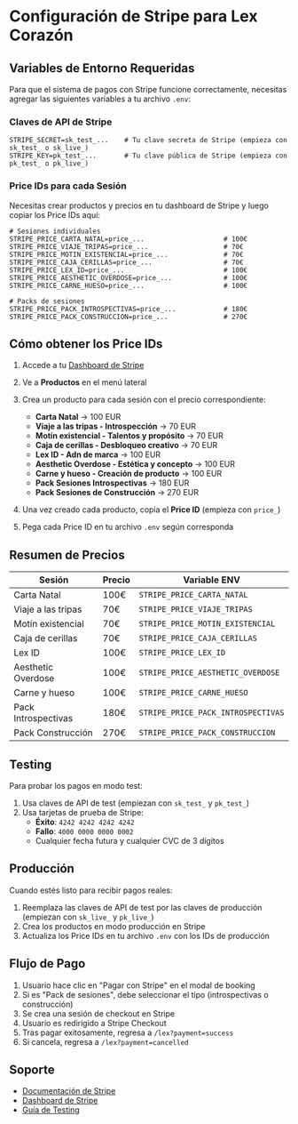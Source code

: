 # Configuración de Stripe para Lex Corazón

## Variables de Entorno Requeridas

Para que el sistema de pagos con Stripe funcione correctamente, necesitas agregar las siguientes variables a tu archivo `.env`:

### Claves de API de Stripe

```env
STRIPE_SECRET=sk_test_...    # Tu clave secreta de Stripe (empieza con sk_test_ o sk_live_)
STRIPE_KEY=pk_test_...       # Tu clave pública de Stripe (empieza con pk_test_ o pk_live_)
```

### Price IDs para cada Sesión

Necesitas crear productos y precios en tu dashboard de Stripe y luego copiar los Price IDs aquí:

```env
# Sesiones individuales
STRIPE_PRICE_CARTA_NATAL=price_...                    # 100€
STRIPE_PRICE_VIAJE_TRIPAS=price_...                   # 70€
STRIPE_PRICE_MOTIN_EXISTENCIAL=price_...              # 70€
STRIPE_PRICE_CAJA_CERILLAS=price_...                  # 70€
STRIPE_PRICE_LEX_ID=price_...                         # 100€
STRIPE_PRICE_AESTHETIC_OVERDOSE=price_...             # 100€
STRIPE_PRICE_CARNE_HUESO=price_...                    # 100€

# Packs de sesiones
STRIPE_PRICE_PACK_INTROSPECTIVAS=price_...            # 180€
STRIPE_PRICE_PACK_CONSTRUCCION=price_...              # 270€
```

## Cómo obtener los Price IDs

1. Accede a tu [Dashboard de Stripe](https://dashboard.stripe.com/)
2. Ve a **Productos** en el menú lateral
3. Crea un producto para cada sesión con el precio correspondiente:
   - **Carta Natal** → 100 EUR
   - **Viaje a las tripas - Introspección** → 70 EUR
   - **Motín existencial - Talentos y propósito** → 70 EUR
   - **Caja de cerillas - Desbloqueo creativo** → 70 EUR
   - **Lex ID - Adn de marca** → 100 EUR
   - **Aesthetic Overdose - Estética y concepto** → 100 EUR
   - **Carne y hueso - Creación de producto** → 100 EUR
   - **Pack Sesiones Introspectivas** → 180 EUR
   - **Pack Sesiones de Construcción** → 270 EUR

4. Una vez creado cada producto, copia el **Price ID** (empieza con `price_`)
5. Pega cada Price ID en tu archivo `.env` según corresponda

## Resumen de Precios

| Sesión | Precio | Variable ENV |
|--------|--------|--------------|
| Carta Natal | 100€ | `STRIPE_PRICE_CARTA_NATAL` |
| Viaje a las tripas | 70€ | `STRIPE_PRICE_VIAJE_TRIPAS` |
| Motín existencial | 70€ | `STRIPE_PRICE_MOTIN_EXISTENCIAL` |
| Caja de cerillas | 70€ | `STRIPE_PRICE_CAJA_CERILLAS` |
| Lex ID | 100€ | `STRIPE_PRICE_LEX_ID` |
| Aesthetic Overdose | 100€ | `STRIPE_PRICE_AESTHETIC_OVERDOSE` |
| Carne y hueso | 100€ | `STRIPE_PRICE_CARNE_HUESO` |
| Pack Introspectivas | 180€ | `STRIPE_PRICE_PACK_INTROSPECTIVAS` |
| Pack Construcción | 270€ | `STRIPE_PRICE_PACK_CONSTRUCCION` |

## Testing

Para probar los pagos en modo test:

1. Usa claves de API de test (empiezan con `sk_test_` y `pk_test_`)
2. Usa tarjetas de prueba de Stripe:
   - **Éxito**: `4242 4242 4242 4242`
   - **Fallo**: `4000 0000 0000 0002`
   - Cualquier fecha futura y cualquier CVC de 3 dígitos

## Producción

Cuando estés listo para recibir pagos reales:

1. Reemplaza las claves de API de test por las claves de producción (empiezan con `sk_live_` y `pk_live_`)
2. Crea los productos en modo producción en Stripe
3. Actualiza los Price IDs en tu archivo `.env` con los IDs de producción

## Flujo de Pago

1. Usuario hace clic en "Pagar con Stripe" en el modal de booking
2. Si es "Pack de sesiones", debe seleccionar el tipo (introspectivas o construcción)
3. Se crea una sesión de checkout en Stripe
4. Usuario es redirigido a Stripe Checkout
5. Tras pagar exitosamente, regresa a `/lex?payment=success`
6. Si cancela, regresa a `/lex?payment=cancelled`

## Soporte

- [Documentación de Stripe](https://stripe.com/docs)
- [Dashboard de Stripe](https://dashboard.stripe.com/)
- [Guía de Testing](https://stripe.com/docs/testing)

